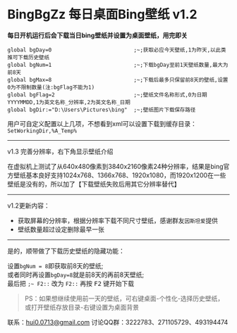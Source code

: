 # BingBgZz 每日桌面Bing壁纸 v1.2

**每日开机运行后会下载当日bing壁纸并设置为桌面壁纸，用完即关**

```AutoHotkey
global bgDay=0							;~;获取必应今天壁纸,1为昨天,以此类推可下载历史壁纸
global bgNum=1							;~;下载bgDay至前1天壁纸数量,最大为前8天
global bgMax=8							;~;下载后最多只保留前8天的壁纸,设置0为不限制数量(注:bgFlag不能为1)
global bgFlag=2							;~;壁纸文件名称形式,0为日期YYYYMMDD,1为英文名称_分辨率,2为英文名称_日期
global bgDir:="D:\Users\Pictures\bing"	;~;壁纸图片下载保存路径
```

用户可自定义配置以上几项，不想看到xml可以设置下载到缓存目录：`SetWorkingDir,%A_Temp%`

---
v1.3 完善分辨率，右下角显示壁纸介绍

在虚拟机上测试了从640x480像素到3840x2160像素24种分辨率，结果是bing官方壁纸基本良好支持1024x768、1366x768、1920x1080，而1920x1200在一些壁纸是没有的，所以加了【下载壁纸失败后用其它分辨率替代】

---

v1.2更新内容：

+ 获取屏幕的分辨率，根据分辨率下载不同尺寸壁纸，感谢群友`因斯坦爱`提供
+ 壁纸数量超过设定删除最早一张

---

是的，顺带做了下载历史壁纸的隐藏功能：

设置`bgNum = 8`即获取前8天的壁纸;<br>
或者同时再设置`bgDay=8`就是前8天的再前8天壁纸;<br>
最后把 `;~ F2::` 改为 `F2::` 再按 <kbd>F2</kbd> 键开始下载<br>

> PS：如果想继续使用前一天的壁纸，可右键桌面-个性化-选择历史壁纸，或打开壁纸存放目录-右键设置为桌面背景


联系：hui0.0713@gmail.com 讨论QQ群：3222783、271105729、493194474

